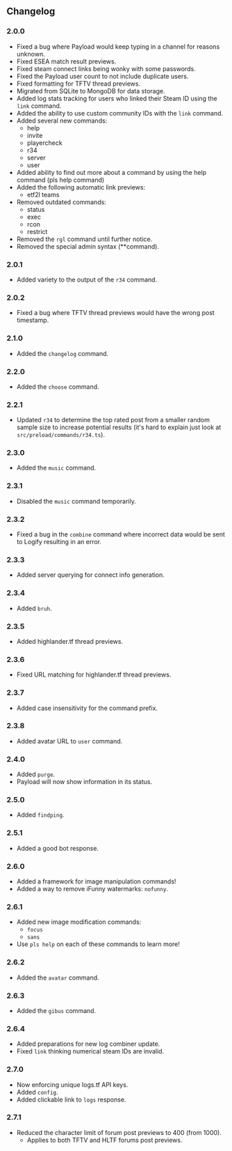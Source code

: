 ## Changelog
### 2.0.0
* Fixed a bug where Payload would keep typing in a channel for reasons unknown.
* Fixed ESEA match result previews.
* Fixed steam connect links being wonky with some passwords.
* Fixed the Payload user count to not include duplicate users.
* Fixed formatting for TFTV thread previews.
* Migrated from SQLite to MongoDB for data storage.
* Added log stats tracking for users who linked their Steam ID using the `link` command.
* Added the ability to use custom community IDs with the `link` command.
* Added several new commands:
    * help
    * invite
    * playercheck
    * r34
    * server
    * user
* Added ability to find out more about a command by using the help command (pls help command)
* Added the following automatic link previews:
    * etf2l teams
* Removed outdated commands:
    * status
    * exec
    * rcon
    * restrict
* Removed the `rgl` command until further notice.
* Removed the special admin syntax (**command).
### 2.0.1
* Added variety to the output of the `r34` command.
### 2.0.2
* Fixed a bug where TFTV thread previews would have the wrong post timestamp.
### 2.1.0
* Added the `changelog` command.
### 2.2.0
* Added the `choose` command.
### 2.2.1
* Updated `r34` to determine the top rated post from a smaller random sample size to increase potential results (it's hard to explain just look at `src/preload/commands/r34.ts`).
### 2.3.0
* Added the `music` command.
### 2.3.1
* Disabled the `music` command temporarily.
### 2.3.2
* Fixed a bug in the `combine` command where incorrect data would be sent to Logify resulting in an error.
### 2.3.3
* Added server querying for connect info generation.
### 2.3.4
* Added `bruh`.
### 2.3.5
* Added highlander.tf thread previews.
### 2.3.6
* Fixed URL matching for highlander.tf thread previews.
### 2.3.7
* Added case insensitivity for the command prefix.
### 2.3.8
* Added avatar URL to `user` command.
### 2.4.0
* Added `purge`.
* Payload will now show information in its status.
### 2.5.0
* Added `findping`.
### 2.5.1
* Added a good bot response.
### 2.6.0
* Added a framework for image manipulation commands!
* Added a way to remove iFunny watermarks: `nofunny`.
### 2.6.1
* Added new image modification commands:
    * `focus`
    * `sans`
* Use `pls help` on each of these commands to learn more!
### 2.6.2
* Added the `avatar` command.
### 2.6.3
* Added the `gibus` command.
### 2.6.4
* Added preparations for new log combiner update.
* Fixed `link` thinking numerical steam IDs are invalid.
### 2.7.0
* Now enforcing unique logs.tf API keys.
* Added `config`.
* Added clickable link to `logs` response.
### 2.7.1
* Reduced the character limit of forum post previews to 400 (from 1000).
    * Applies to both TFTV and HLTF forums post previews.